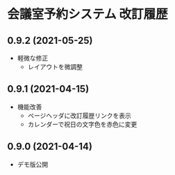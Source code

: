 # 会議室予約システム 改訂履歴

## 0.9.2 (2021-05-25)

- 軽微な修正
  - レイアウトを微調整

## 0.9.1 (2021-04-15)

- 機能改善
  - ページヘッダに改訂履歴リンクを表示
  - カレンダーで祝日の文字色を赤色に変更

## 0.9.0 (2021-04-14)

- デモ版公開
